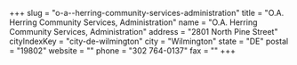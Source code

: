 +++
slug = "o-a--herring-community-services-administration"
title = "O.A. Herring Community Services, Administration"
name = "O.A. Herring Community Services, Administration"
address = "2801 North Pine Street"
cityIndexKey = "city-de-wilmington"
city = "Wilmington"
state = "DE"
postal = "19802"
website = ""
phone = "302 764-0137"
fax = ""
+++
